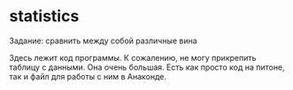 # statistics
Задание: сравнить между собой различные вина

Здесь лежит код программы. К сожалению, не могу прикрепить таблицу с данными. Она очень большая. Есть как просто код на питоне, так и файл для работы с ним в Анаконде.

